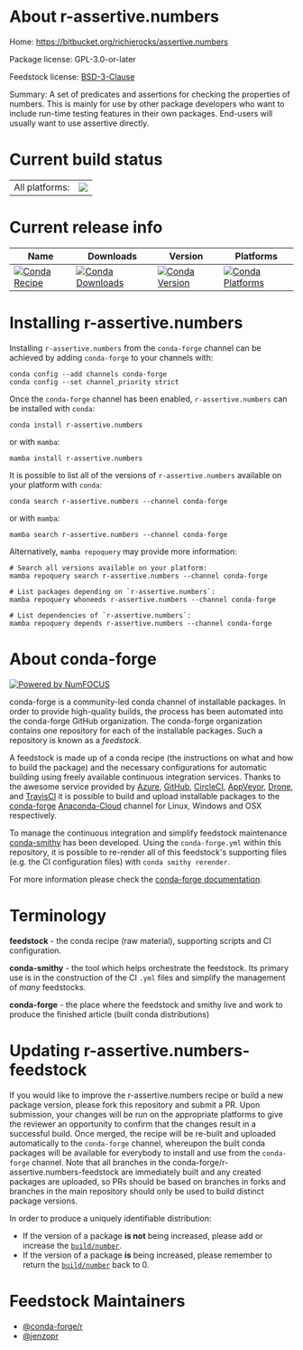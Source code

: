 About r-assertive.numbers
=========================

Home: https://bitbucket.org/richierocks/assertive.numbers

Package license: GPL-3.0-or-later

Feedstock license: [BSD-3-Clause](https://github.com/conda-forge/r-assertive.numbers-feedstock/blob/main/LICENSE.txt)

Summary: A set of predicates and assertions for checking the properties of numbers.  This is mainly for use by other package developers who want to include run-time testing features in their own packages.  End-users will usually want to use assertive directly.

Current build status
====================


<table><tr><td>All platforms:</td>
    <td>
      <a href="https://dev.azure.com/conda-forge/feedstock-builds/_build/latest?definitionId=974&branchName=main">
        <img src="https://dev.azure.com/conda-forge/feedstock-builds/_apis/build/status/r-assertive.numbers-feedstock?branchName=main">
      </a>
    </td>
  </tr>
</table>

Current release info
====================

| Name | Downloads | Version | Platforms |
| --- | --- | --- | --- |
| [![Conda Recipe](https://img.shields.io/badge/recipe-r--assertive.numbers-green.svg)](https://anaconda.org/conda-forge/r-assertive.numbers) | [![Conda Downloads](https://img.shields.io/conda/dn/conda-forge/r-assertive.numbers.svg)](https://anaconda.org/conda-forge/r-assertive.numbers) | [![Conda Version](https://img.shields.io/conda/vn/conda-forge/r-assertive.numbers.svg)](https://anaconda.org/conda-forge/r-assertive.numbers) | [![Conda Platforms](https://img.shields.io/conda/pn/conda-forge/r-assertive.numbers.svg)](https://anaconda.org/conda-forge/r-assertive.numbers) |

Installing r-assertive.numbers
==============================

Installing `r-assertive.numbers` from the `conda-forge` channel can be achieved by adding `conda-forge` to your channels with:

```
conda config --add channels conda-forge
conda config --set channel_priority strict
```

Once the `conda-forge` channel has been enabled, `r-assertive.numbers` can be installed with `conda`:

```
conda install r-assertive.numbers
```

or with `mamba`:

```
mamba install r-assertive.numbers
```

It is possible to list all of the versions of `r-assertive.numbers` available on your platform with `conda`:

```
conda search r-assertive.numbers --channel conda-forge
```

or with `mamba`:

```
mamba search r-assertive.numbers --channel conda-forge
```

Alternatively, `mamba repoquery` may provide more information:

```
# Search all versions available on your platform:
mamba repoquery search r-assertive.numbers --channel conda-forge

# List packages depending on `r-assertive.numbers`:
mamba repoquery whoneeds r-assertive.numbers --channel conda-forge

# List dependencies of `r-assertive.numbers`:
mamba repoquery depends r-assertive.numbers --channel conda-forge
```


About conda-forge
=================

[![Powered by
NumFOCUS](https://img.shields.io/badge/powered%20by-NumFOCUS-orange.svg?style=flat&colorA=E1523D&colorB=007D8A)](https://numfocus.org)

conda-forge is a community-led conda channel of installable packages.
In order to provide high-quality builds, the process has been automated into the
conda-forge GitHub organization. The conda-forge organization contains one repository
for each of the installable packages. Such a repository is known as a *feedstock*.

A feedstock is made up of a conda recipe (the instructions on what and how to build
the package) and the necessary configurations for automatic building using freely
available continuous integration services. Thanks to the awesome service provided by
[Azure](https://azure.microsoft.com/en-us/services/devops/), [GitHub](https://github.com/),
[CircleCI](https://circleci.com/), [AppVeyor](https://www.appveyor.com/),
[Drone](https://cloud.drone.io/welcome), and [TravisCI](https://travis-ci.com/)
it is possible to build and upload installable packages to the
[conda-forge](https://anaconda.org/conda-forge) [Anaconda-Cloud](https://anaconda.org/)
channel for Linux, Windows and OSX respectively.

To manage the continuous integration and simplify feedstock maintenance
[conda-smithy](https://github.com/conda-forge/conda-smithy) has been developed.
Using the ``conda-forge.yml`` within this repository, it is possible to re-render all of
this feedstock's supporting files (e.g. the CI configuration files) with ``conda smithy rerender``.

For more information please check the [conda-forge documentation](https://conda-forge.org/docs/).

Terminology
===========

**feedstock** - the conda recipe (raw material), supporting scripts and CI configuration.

**conda-smithy** - the tool which helps orchestrate the feedstock.
                   Its primary use is in the construction of the CI ``.yml`` files
                   and simplify the management of *many* feedstocks.

**conda-forge** - the place where the feedstock and smithy live and work to
                  produce the finished article (built conda distributions)


Updating r-assertive.numbers-feedstock
======================================

If you would like to improve the r-assertive.numbers recipe or build a new
package version, please fork this repository and submit a PR. Upon submission,
your changes will be run on the appropriate platforms to give the reviewer an
opportunity to confirm that the changes result in a successful build. Once
merged, the recipe will be re-built and uploaded automatically to the
`conda-forge` channel, whereupon the built conda packages will be available for
everybody to install and use from the `conda-forge` channel.
Note that all branches in the conda-forge/r-assertive.numbers-feedstock are
immediately built and any created packages are uploaded, so PRs should be based
on branches in forks and branches in the main repository should only be used to
build distinct package versions.

In order to produce a uniquely identifiable distribution:
 * If the version of a package **is not** being increased, please add or increase
   the [``build/number``](https://docs.conda.io/projects/conda-build/en/latest/resources/define-metadata.html#build-number-and-string).
 * If the version of a package **is** being increased, please remember to return
   the [``build/number``](https://docs.conda.io/projects/conda-build/en/latest/resources/define-metadata.html#build-number-and-string)
   back to 0.

Feedstock Maintainers
=====================

* [@conda-forge/r](https://github.com/conda-forge/r/)
* [@jenzopr](https://github.com/jenzopr/)

